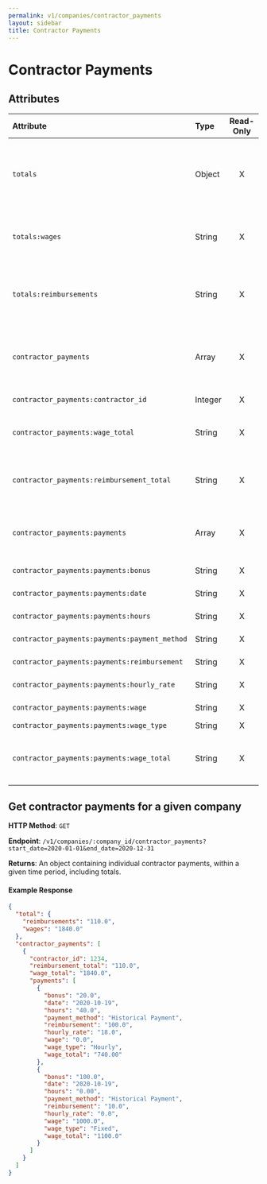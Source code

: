 ```yaml
---
permalink: v1/companies/contractor_payments
layout: sidebar
title: Contractor Payments
---
```


# Contractor Payments

## Attributes

| Attribute                                     | Type              | Read-Only | Optional | Default | Description
| :----------                                   |:-------------     |:---------:|:--------:|:--------|:-------------
| `totals`                                      | Object            |     X     |          |         | The wage and reimbursement totals for all contractor payments within the time period.
| `totals:wages`                                | String            |     X     |          |         | The total wages for contractor payments within the time period.
| `totals:reimbursements`                       | String            |     X     |          |         | The total reimbursements for contractor payments within the time period.
| `contractor_payments`                         | Array             |     X     |          |         | The individual contractor payments, within the time period, grouped by contractor.
| `contractor_payments:contractor_id`           | Integer           |     X     |          |         | The contractor's id
| `contractor_payments:wage_total`              | String            |     X     |          |         | The total wages for a contractor within the given time period.
| `contractor_payments:reimbursement_total`     | String            |     X     |          |         | The total reimbursements for a contractor within the given time period.
| `contractor_payments:payments`                | Array             |     X     |          |         | The contractor's payments within the given time period.
| `contractor_payments:payments:bonus`          | String            |     X     |          |         | The payment bonus.
| `contractor_payments:payments:date`           | String            |     X     |          |         | The payment date.
| `contractor_payments:payments:hours`          | String            |     X     |          |         | The number of hours worked.
| `contractor_payments:payments:payment_method` | String            |     X     |          |         | The payment method.
| `contractor_payments:payments:reimbursement`  | String            |     X     |          |         | The payment reimbursement.
| `contractor_payments:payments:hourly_rate`    | String            |     X     |          |         | The rate per hour worked.
| `contractor_payments:payments:wage`           | String            |     X     |          |         | The payment wage.
| `contractor_payments:payments:wage_type`      | String            |     X     |          |         | The wage type.
| `contractor_payments:payments:wage_total`     | String            |     X     |          |         | The sum of the hours worked × hourly rate, wage and bonus


## Get contractor payments for a given company

**HTTP Method**: `GET`

**Endpoint**: `/v1/companies/:company_id/contractor_payments?start_date=2020-01-01&end_date=2020-12-31`

**Returns**: An object containing individual contractor payments, within a given time period, including totals.

#### Example Response

```json
{
  "total": {
    "reimbursements": "110.0",
    "wages": "1840.0"
  },
  "contractor_payments": [
    {
      "contractor_id": 1234,
      "reimbursement_total": "110.0",
      "wage_total": "1840.0",
      "payments": [
        {
          "bonus": "20.0",
          "date": "2020-10-19",
          "hours": "40.0",
          "payment_method": "Historical Payment",
          "reimbursement": "100.0",
          "hourly_rate": "18.0",
          "wage": "0.0",
          "wage_type": "Hourly",
          "wage_total": "740.00"
        },
        {
          "bonus": "100.0",
          "date": "2020-10-19",
          "hours": "0.00",
          "payment_method": "Historical Payment",
          "reimbursement": "10.0",
          "hourly_rate": "0.0",
          "wage": "1000.0",
          "wage_type": "Fixed",
          "wage_total": "1100.0"
        }
      ]
    }
  ]
}
```
